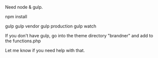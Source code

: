 Need node & gulp.

npm install

gulp
gulp vendor
gulp production
gulp watch 


If you don't have gulp, go into the theme directory "brandner" and add to the functions.php

Let me know if you need help with that.